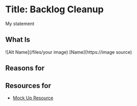 # Title: Backlog Cleanup

My statement

## What Is

![Alt Name](/files/your image)
[Name](https://image source)

## Reasons for

## Resources for

- [Mock Up Resource](https://dxkb.io)

